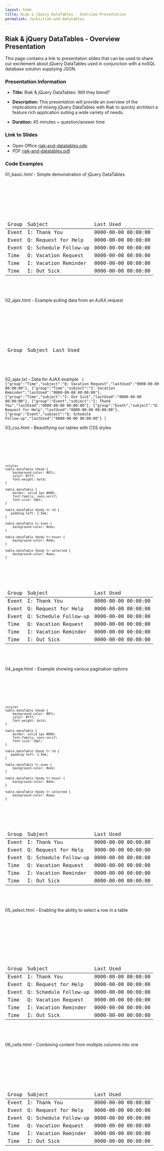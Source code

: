 ```yaml
---
layout: home
title: Riak & jQuery DataTables - Overview Presentation
permalink: /wiki/riak-and-datatables
---
```


## Riak & jQuery DataTables - Overview Presentation

This page contains a link to presentation slides that can be used to share our excitement about jQuery DataTables used in conjunction with a noSQL database solution supplying JSON.  

### Presentation Information
  * **Title:**        Riak & jQuery DataTables: Will they blend?  
           
  * **Description:**  This presentation will provide an overview of the implications of mixing jQuery DataTables with Riak to quickly architect a feature rich application suiting a wide variety of needs.

  * **Duration:**      45 minutes + question/answer time

### Link to Slides

  * Open Office [riak-and-datatables.odp](/downloads/riak-and-datatables.odp)
  * PDF [riak-and-datatables.pdf](/downloads/riak-and-datatables.pdf)

### Code Examples

01_basic.html - Simple demonstration of jQuery DataTables
<code>
<html>
<link rel="stylesheet" type="text/css" href="http://cdn.datatables.net/1.10.5/css/jquery.dataTables.css">
<script type="text/javascript" charset="utf8" src="http://code.jquery.com/jquery-1.11.1.min.js"></script>
<script type="text/javascript" charset="utf8" src="http://cdn.datatables.net/1.10.5/js/jquery.dataTables.min.js"></script>

<script>
    $(document).ready(function () {
        $('#myTable').dataTable();
    });
</script>
<table id="myTable">
    <thead>
        <tr>
            <td>Group</td>
            <td>Subject</td>
            <td>Last Used</td>
        </tr>
    </thead>
    <tbody>
    <tr><td>Event </td><td>I: Thank You </td><td>0000-00-00 00:00:00</td></tr>
    <tr><td>Event </td><td>Q: Request for Help </td><td>0000-00-00 00:00:00</td></tr>
    <tr><td>Event </td><td>Q: Schedule Follow-up </td><td>0000-00-00 00:00:00</td></tr>
    <tr><td>Time </td><td>Q: Vacation Request </td><td>0000-00-00 00:00:00</td></tr>
    <tr><td>Time </td><td>I: Vacation Reminder </td><td>0000-00-00 00:00:00</td></tr>
    <tr><td>Time </td><td>I: Out Sick </td><td>0000-00-00 00:00:00</td></tr>
    </tbody>
</table>

</html>
</code>

02_ajax.html - Example pulling data from an AJAX request
<code>
<html>
<link rel="stylesheet" type="text/css" href="http://cdn.datatables.net/1.10.5/css/jquery.dataTables.css">
<script type="text/javascript" charset="utf8" src="http://code.jquery.com/jquery-1.11.1.min.js"></script>
<script type="text/javascript" charset="utf8" src="http://cdn.datatables.net/1.10.5/js/jquery.dataTables.min.js"></script>

<script>
    $(document).ready(function () {
        $('#myTable').dataTable({
            "ajax": {
                "url": "02_ajax.txt",
                "dataSrc": "",
            },
            "columns": [
                {
                    "data": "group"
                },
                {
                    "data": "subject"
                },
                {
                    "data": "lastUsed"
                }]
        });
    });
</script>
<table id="myTable">
    <thead>
        <tr>
            <td>Group</td>
            <td>Subject</td>
            <td>Last Used</td>
        </tr>
    </thead>
    
</table>

</html>
</code>

02_ajax.txt - Data for AJAX example
<code>
[
{"group":"Time","subject":"Q: Vacation Request","lastUsed":"0000-00-00 00:00:00"},
{"group":"Time","subject":"I: Vacation Reminder","lastUsed":"0000-00-00 00:00:00"},
{"group":"Time","subject":"I: Out Sick","lastUsed":"0000-00-00 00:00:00"},
{"group":"Event","subject":"I: Thank You","lastUsed":"0000-00-00 00:00:00"},
{"group":"Event","subject":"Q: Request for Help","lastUsed":"0000-00-00 00:00:00"},
{"group":"Event","subject":"Q: Schedule Follow-up","lastUsed":"0000-00-00 00:00:00"}
]
</code>

03_css.html - Beautifying our tables with CSS styles
<code>
<html>
<link rel="stylesheet" type="text/css" href="http://cdn.datatables.net/1.10.5/css/jquery.dataTables.css">
<script type="text/javascript" charset="utf8" src="http://code.jquery.com/jquery-1.11.1.min.js"></script>
<script type="text/javascript" charset="utf8" src="http://cdn.datatables.net/1.10.5/js/jquery.dataTables.min.js"></script>

    <style>
    table.dataTable thead {
        background-color: #07c;
        color: #fff;
        font-weight: bold;
    }
    
    table.dataTable {
        border: solid 1px #000;
        font-family: sans-serif;
        font-size: 10pt;
    }
    
    table.dataTable tbody tr td {
       padding-left: 1.5em;   
    }
    
    table.dataTable tr.even {
        background-color: #eee;
    }
    
    table.dataTable tbody tr:hover {
        background-color: #dde;
    }
    
    table.dataTable tbody tr.selected {
        background-color: #aaa;   
    }
</style>
    
<script>
    $(document).ready(function () {
        $('#myTable').dataTable({

        });
    });
</script>
<table id="myTable">
    <thead>
        <tr>
            <td>Group</td>
            <td>Subject</td>
            <td>Last Used</td>
        </tr>
    </thead>
    <tbody>
    <tr><td>Event </td><td>I: Thank You </td><td>0000-00-00 00:00:00</td></tr>
        <tr><td>Event </td><td>Q: Request for Help </td><td>0000-00-00 00:00:00</td>
        <tr><td>Event </td><td>Q: Schedule Follow-up </td><td>0000-00-00 00:00:00</td>
        <tr><td>Time </td><td>Q: Vacation Request </td><td>0000-00-00 00:00:00</td>
        <tr><td>Time </td><td>I: Vacation Reminder </td><td>0000-00-00 00:00:00</td>
        <tr><td>Time </td><td>I: Out Sick </td><td>0000-00-00 00:00:00</td></tr>
    </tbody>
</table>

</html>
</code>

04_page.html - Example showing various pagination options
<code>
<html>
<link rel="stylesheet" type="text/css" href="http://cdn.datatables.net/1.10.5/css/jquery.dataTables.css">
<script type="text/javascript" charset="utf8" src="http://code.jquery.com/jquery-1.11.1.min.js"></script>
<script type="text/javascript" charset="utf8" src="http://cdn.datatables.net/1.10.5/js/jquery.dataTables.min.js"></script>

    <style>
    table.dataTable thead {
        background-color: #07c;
        color: #fff;
        font-weight: bold;
    }
    
    table.dataTable {
        border: solid 1px #000;
        font-family: sans-serif;
        font-size: 10pt;
    }
    
    table.dataTable tbody tr td {
       padding-left: 1.5em;   
    }
    
    table.dataTable tr.even {
        background-color: #eee;
    }
    
    table.dataTable tbody tr:hover {
        background-color: #dde;
    }
    
    table.dataTable tbody tr.selected {
        background-color: #aaa;   
    }
</style>
    
<script>
    $(document).ready(function () {
        $('#myTable').dataTable({
            "pageLength": 4,
            lengthChange: false,
            fnDrawCallback: function (pref) {
                var columnCount = $(this).children('thead').children('tr').children('th').length,
                    missing = pref._iDisplayLength - $(this).children('tbody').children('tr').length,
                    i;
                for (i = 0; i < missing; i++) {
                    $(this).append('<tr class="space"><td colspan="' + columnCount + '">&nbsp;</td></tr>');
                }
            }
        });
    });
</script>
<table id="myTable">
    <thead>
        <tr>
            <td>Group</td>
            <td>Subject</td>
            <td>Last Used</td>
        </tr>
    </thead>
    <tbody>
    <tr><td>Event </td><td>I: Thank You </td><td>0000-00-00 00:00:00</td></tr>
        <tr><td>Event </td><td>Q: Request for Help </td><td>0000-00-00 00:00:00</td>
        <tr><td>Event </td><td>Q: Schedule Follow-up </td><td>0000-00-00 00:00:00</td>
        <tr><td>Time </td><td>Q: Vacation Request </td><td>0000-00-00 00:00:00</td>
        <tr><td>Time </td><td>I: Vacation Reminder </td><td>0000-00-00 00:00:00</td>
        <tr><td>Time </td><td>I: Out Sick </td><td>0000-00-00 00:00:00</td></tr>
    </tbody>
</table>

</html>
</code>

05_select.html - Enabling the ability to select a row in a table
<code>
<html>
<link rel="stylesheet" type="text/css" href="http://cdn.datatables.net/1.10.5/css/jquery.dataTables.css">
<script type="text/javascript" charset="utf8" src="http://code.jquery.com/jquery-1.11.1.min.js"></script>
<script type="text/javascript" charset="utf8" src="http://cdn.datatables.net/1.10.5/js/jquery.dataTables.min.js"></script>

<style>
    table.dataTable tbody tr.selected {
        background-color: #aaa;   
    }
</style>
    
<script>
    $(document).ready(function () {
        var table = $('#myTable').dataTable();
        $('#myTable tbody').on('click', 'tr', function () {
            $(this).toggleClass('selected');
            table.$('tr.selected').not(this).removeClass('selected');
        });
        $('#myTable').click(function () {
            table.row('.selected').remove().draw(false);
        });
    });
</script>
<table id="myTable">
    <thead>
        <tr>
            <td>Group</td>
            <td>Subject</td>
            <td>Last Used</td>
        </tr>
    </thead>
    <tbody>
    <tr><td>Event </td><td>I: Thank You </td><td>0000-00-00 00:00:00</td></tr>
        <tr><td>Event </td><td>Q: Request for Help </td><td>0000-00-00 00:00:00</td>
        <tr><td>Event </td><td>Q: Schedule Follow-up </td><td>0000-00-00 00:00:00</td>
        <tr><td>Time </td><td>Q: Vacation Request </td><td>0000-00-00 00:00:00</td>
        <tr><td>Time </td><td>I: Vacation Reminder </td><td>0000-00-00 00:00:00</td>
        <tr><td>Time </td><td>I: Out Sick </td><td>0000-00-00 00:00:00</td></tr>
    </tbody>
</table>

</html>
</code>

06_cells.html - Combining content from multiple columns into one
<code>
<html>
<link rel="stylesheet" type="text/css" href="http://cdn.datatables.net/1.10.5/css/jquery.dataTables.css">
<script type="text/javascript" charset="utf8" src="http://code.jquery.com/jquery-1.11.1.min.js"></script>
<script type="text/javascript" charset="utf8" src="http://cdn.datatables.net/1.10.5/js/jquery.dataTables.min.js"></script>

<script>
    $(document).ready(function () {
        $('#myTable').dataTable({
            "columnDefs": [
                {
                    "render": function (data, type, row) {
                        return '<a href="mailto:' + row[0] + '">' + data + '</a>';
                    },
                    "targets": 1
                },
                {
                    "visible": false,
                    "targets": [0]
                },
                {
                    "width": "25%",
                    "targets": 2
                }
        ]
        });
    });
</script>
<table id="myTable">
    <thead>
        <tr>
            <td>Group</td>
            <td>Subject</td>
            <td>Last Used</td>
        </tr>
    </thead>
    <tbody>
    <tr><td>Event </td><td>I: Thank You </td><td>0000-00-00 00:00:00</td></tr>
    <tr><td>Event </td><td>Q: Request for Help </td><td>0000-00-00 00:00:00</td></tr>
    <tr><td>Event </td><td>Q: Schedule Follow-up </td><td>0000-00-00 00:00:00</td></tr>
    <tr><td>Time </td><td>Q: Vacation Request </td><td>0000-00-00 00:00:00</td></tr>
    <tr><td>Time </td><td>I: Vacation Reminder </td><td>0000-00-00 00:00:00</td></tr>
    <tr><td>Time </td><td>I: Out Sick </td><td>0000-00-00 00:00:00</td></tr>
    </tbody>
</table>

</html>
</code>